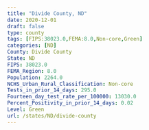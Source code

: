 ```yaml
---
title: "Divide County, ND"
date: 2020-12-01
draft: false
type: county
tags: [FIPS:38023.0,FEMA:8.0,Non-core,Green]
categories: [ND]
County: Divide County
State: ND
FIPS: 38023.0
FEMA_Region: 8.0
Population: 2264.0
NCHS_Urban_Rural_Classification: Non-core
Tests_in_prior_14_days: 295.0
Fourteen_day_test_rate_per_100000: 13030.0
Percent_Positivity_in_prior_14_days: 0.02
Level: Green
url: /states/ND/divide-county
---
```



